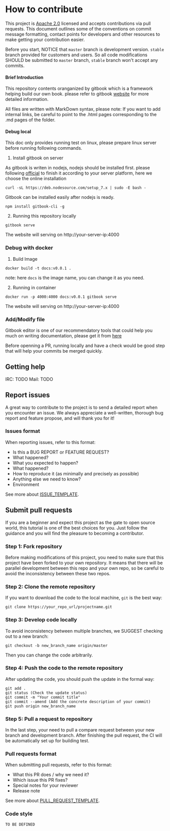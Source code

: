 # How to contribute

This project is [Apache 2.0](LICENSE) licensed and accepts contributions via pull requests. This document outlines some of the conventions on commit message formatting, contact points for developers and other resources to make getting your contribution easier.

Before you start, NOTICE that ```master``` branch is development version. ```stable``` branch
provided for customers and users. So all code modifications SHOULD be submitted to
```master``` branch, ```stable``` branch won't accept any commits.

#### Brief Introduction

This repository contents oranganized by gitbook  which is a framework helping build our own book.
please refer to gitbook [website](https://docs.gitbook.com/) for more detailed information.

All files are written with MarkDown syntax, please note: If you want to add internal links,
be careful to point to the .html pages corresponding to the .md pages of the folder.

#### Debug local

This doc only provides running test on linux, please prepare linux server before running 
following commands.

1. Install gitbook on server

As gitbook is writen in nodejs, nodejs should be installed first. please following [official](https://nodejs.org/en/download/package-manager/)
to finish it according to your server platform, here we choose the online installation

```
curl -sL https://deb.nodesource.com/setup_7.x | sudo -E bash -
```  

Gitbook can be installed easily after nodejs is ready.

```
npm install gitbook-cli -g
```

2. Running this repository locally

```
gitbook serve
```

The website will serving on http://your-server-ip:4000


### Debug with docker

1. Build Image

```
docker build -t docs:v0.0.1 .
```

note: here ```docs``` is the image name, you can change it as you need.

2. Running in container

```
docker run -p 4000:4000 docs:v0.0.1 gitbook serve
```

The website will serving on http://your-server-ip:4000


### Add/Modify file

Gitbook editor is one of our recommendatory tools that could help you much on writing
documentation, please get it from [here](https://legacy.gitbook.com/editor)

Before openning a PR, running locally and have a check would be good step that will help
your commits be merged quickly.


## Getting help

IRC: TODO 
Mail: TODO  

## Report issues

A great way to contribute to the project is to send a detailed report when you encounter an issue. We always appreciate a well-written, thorough bug report and feature propose, and will thank you for it!

### Issues format

When reporting issues, refer to this format:

- Is this a BUG REPORT or FEATURE REQUEST?
- What happened?
- What you expected to happen?
- What happened?
- How to reproduce it (as minimally and precisely as possible)
- Anything else we need to know?
- Environment

See more about [ISSUE_TEMPLATE](.github/ISSUE_TEMPLATE.md).

## Submit pull requests

If you are a beginner and expect this project as the gate to open source world, this tutorial is one of the best
choices for you. Just follow the guidance and you will find the pleasure to becoming a contributor.

### Step 1: Fork repository

Before making modifications of this project, you need to make sure that this project have been forked to your own
repository. It means that there will be parallel development between this repo and your own repo, so be careful
to avoid the inconsistency between these two repos.

### Step 2: Clone the remote repository

If you want to download the code to the local machine, ```git``` is the best way:
```
git clone https://your_repo_url/projectname.git
```

### Step 3: Develop code locally

To avoid inconsistency between multiple branches, we SUGGEST checking out to a new branch:
```
git checkout -b new_branch_name origin/master
```
Then you can change the code arbitrarily.

### Step 4: Push the code to the remote repository

After updating the code, you should push the update in the formal way:
```
git add .
git status (Check the update status)
git commit -m "Your commit title"
git commit --amend (Add the concrete description of your commit)
git push origin new_branch_name
```

### Step 5: Pull a request to repository

In the last step, your need to pull a compare request between your new branch and development branch. After
finishing the pull request, the CI will be automatically set up for building test.

### Pull requests format

When submitting pull requests, refer to this format:

- What this PR does / why we need it?
- Which issue this PR fixes?
- Special notes for your reviewer
- Release note

See more about [PULL_REQUEST_TEMPLATE](.github/PULL_REQUEST_TEMPLATE.md).

### Code style

```TO BE DEFINED```







